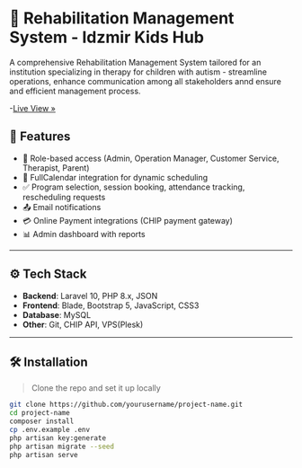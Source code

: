 # 🚀 Rehabilitation Management System - Idzmir Kids Hub

A comprehensive Rehabilitation Management System tailored for an institution specializing in therapy for children with autism - streamline operations, enhance communication among all stakeholders annd ensure and efficient management process.

-[Live View »](https://system.idzmirkidshub.com/)

## 🧩 Features

- 🔐 Role-based access (Admin, Operation Manager, Customer Service, Therapist, Parent)
- 📅 FullCalendar integration for dynamic scheduling
- ✅ Program selection, session booking, attendance tracking, rescheduling requests
- 📤 Email notifications
- 💳 Online Payment integrations (CHIP payment gateway)
- 📊 Admin dashboard with reports

---

## ⚙️ Tech Stack

- **Backend**: Laravel 10, PHP 8.x, JSON
- **Frontend**: Blade, Bootstrap 5, JavaScript, CSS3
- **Database**: MySQL
- **Other**: Git, CHIP API, VPS(Plesk)

---

## 🛠️ Installation

> Clone the repo and set it up locally

```bash
git clone https://github.com/yourusername/project-name.git
cd project-name
composer install
cp .env.example .env
php artisan key:generate
php artisan migrate --seed
php artisan serve
